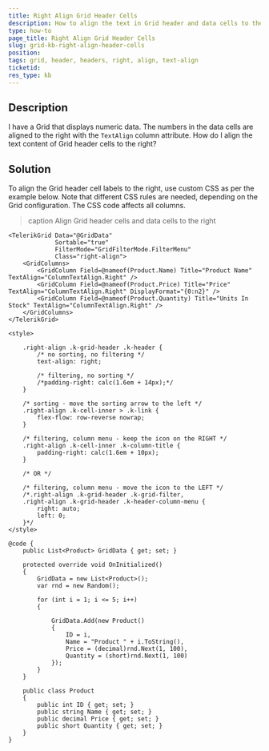 ```yaml
---
title: Right Align Grid Header Cells
description: How to align the text in Grid header and data cells to the right
type: how-to
page_title: Right Align Grid Header Cells
slug: grid-kb-right-align-header-cells
position: 
tags: grid, header, headers, right, align, text-align
ticketid:
res_type: kb
---
```


## Description

I have a Grid that displays numeric data. The numbers in the data cells are aligned to the right with the `TextAlign` column attribute. How do I align the text content of Grid header cells to the right?

## Solution

To align the Grid header cell labels to the right, use custom CSS as per the example below. Note that different CSS rules are needed, depending on the Grid configuration. The CSS code affects all columns.

>caption Align Grid header cells and data cells to the right

````CSHTML
<TelerikGrid Data="@GridData"
             Sortable="true"
             FilterMode="GridFilterMode.FilterMenu"
             Class="right-align">
    <GridColumns>
        <GridColumn Field=@nameof(Product.Name) Title="Product Name" TextAlign="ColumnTextAlign.Right" />
        <GridColumn Field=@nameof(Product.Price) Title="Price" TextAlign="ColumnTextAlign.Right" DisplayFormat="{0:n2}" />
        <GridColumn Field=@nameof(Product.Quantity) Title="Units In Stock" TextAlign="ColumnTextAlign.Right" />
    </GridColumns>
</TelerikGrid>

<style>

    .right-align .k-grid-header .k-header {
        /* no sorting, no filtering */
        text-align: right;

        /* filtering, no sorting */
        /*padding-right: calc(1.6em + 14px);*/
    }

    /* sorting - move the sorting arrow to the left */
    .right-align .k-cell-inner > .k-link {
        flex-flow: row-reverse nowrap;
    }

    /* filtering, column menu - keep the icon on the RIGHT */
    .right-align .k-cell-inner .k-column-title {
        padding-right: calc(1.6em + 10px);
    }

    /* OR */

    /* filtering, column menu - move the icon to the LEFT */
    /*.right-align .k-grid-header .k-grid-filter,
    .right-align .k-grid-header .k-header-column-menu {
        right: auto;
        left: 0;
    }*/
</style>

@code {
    public List<Product> GridData { get; set; }

    protected override void OnInitialized()
    {
        GridData = new List<Product>();
        var rnd = new Random();

        for (int i = 1; i <= 5; i++)
        {

            GridData.Add(new Product()
            {
                ID = i,
                Name = "Product " + i.ToString(),
                Price = (decimal)rnd.Next(1, 100),
                Quantity = (short)rnd.Next(1, 100)
            });
        }
    }

    public class Product
    {
        public int ID { get; set; }
        public string Name { get; set; }
        public decimal Price { get; set; }
        public short Quantity { get; set; }
    }
}
````
